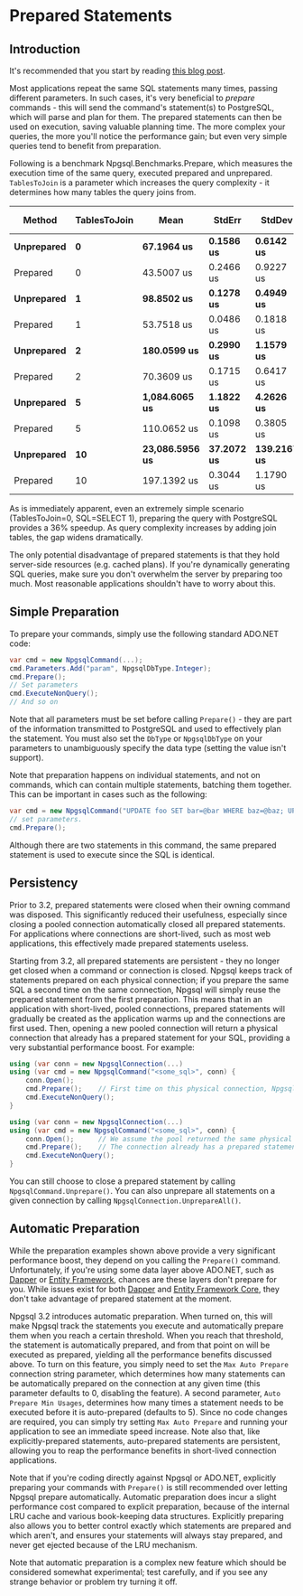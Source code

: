 # Prepared Statements

## Introduction

It's recommended that you start by reading [this blog post](http://www.roji.org/prepared-statements-in-npgsql-3-2).

Most applications repeat the same SQL statements many times, passing different parameters. In such cases, it's very beneficial to *prepare* commands - this will send the command's statement(s) to PostgreSQL, which will parse and plan for them. The prepared statements can then be used on execution, saving valuable planning time. The more complex your queries, the more you'll notice the performance gain; but even very simple queries tend to benefit from preparation.

Following is a benchmark Npgsql.Benchmarks.Prepare, which measures the execution time of the same query, executed prepared and unprepared. `TablesToJoin` is a parameter which increases the query complexity - it determines how many tables the query joins from.

|        Method | TablesToJoin |           Mean |     StdErr |      StdDev |     Op/s | Scaled | Scaled-StdDev | Allocated |
| ------------- |------------- |--------------- |----------- |------------ |--------- |------- |-------------- |---------- |
|    **Unprepared** |            **0** |     **67.1964 us** |  **0.1586 us** |   **0.6142 us** | **14881.75** |   **1.00** |          **0.00** |    **1.9 kB** |
|      Prepared |            0 |     43.5007 us |  0.2466 us |   0.9227 us | 22988.13 |   0.65 |          0.01 |     305 B |
|    **Unprepared** |            **1** |     **98.8502 us** |  **0.1278 us** |   **0.4949 us** | **10116.32** |   **1.00** |          **0.00** |   **1.93 kB** |
|      Prepared |            1 |     53.7518 us |  0.0486 us |   0.1818 us | 18604.04 |   0.54 |          0.00 |     306 B |
|    **Unprepared** |            **2** |    **180.0599 us** |  **0.2990 us** |   **1.1579 us** |  **5553.71** |   **1.00** |          **0.00** |   **2.06 kB** |
|      Prepared |            2 |     70.3609 us |  0.1715 us |   0.6417 us | 14212.44 |   0.39 |          0.00 |     306 B |
|    **Unprepared** |            **5** |  **1,084.6065 us** |  **1.1822 us** |   **4.2626 us** |   **921.99** |   **1.00** |          **0.00** |   **2.37 kB** |
|      Prepared |            5 |    110.0652 us |  0.1098 us |   0.3805 us |  9085.52 |   0.10 |          0.00 |     308 B |
|    **Unprepared** |           **10** | **23,086.5956 us** | **37.2072 us** | **139.2167 us** |    **43.32** |   **1.00** |          **0.00** |   **3.11 kB** |
|      Prepared |           10 |    197.1392 us |  0.3044 us |   1.1790 us |  5072.56 |   0.01 |          0.00 |     308 B |

As is immediately apparent, even an extremely simple scenario (TablesToJoin=0, SQL=SELECT 1), preparing the query with PostgreSQL provides a 36% speedup. As query complexity increases by adding join tables, the gap widens dramatically.

The only potential disadvantage of prepared statements is that they hold server-side resources (e.g. cached plans). If you're dynamically generating SQL queries, make sure you don't overwhelm the server by preparing too much. Most reasonable applications shouldn't have to worry about this.

## Simple Preparation
     
To prepare your commands, simply use the following standard ADO.NET code:

```c#
var cmd = new NpgsqlCommand(...);
cmd.Parameters.Add("param", NpgsqlDbType.Integer);
cmd.Prepare();
// Set parameters
cmd.ExecuteNonQuery();
// And so on
```

Note that all parameters must be set before calling `Prepare()` - they are part of the information transmitted to PostgreSQL and used to effectively plan the statement. You must also set the `DbType` or `NpgsqlDbType` on your parameters to unambiguously specify the data type (setting the value isn't support).

Note that preparation happens on individual statements, and not on commands, which can contain multiple statements, batching them together. This can be important in cases such as the following:

```c#
var cmd = new NpgsqlCommand("UPDATE foo SET bar=@bar WHERE baz=@baz; UPDATE foo SET bar=@bar WHERE baz=@baz");
// set parameters.
cmd.Prepare();
```

Although there are two statements in this command, the same prepared statement is used to execute since the SQL is identical.

## Persistency

Prior to 3.2, prepared statements were closed when their owning command was disposed. This significantly reduced their usefulness, especially since closing a pooled connection automatically closed all prepared statements. For applications where connections are short-lived, such as most web applications, this effectively made prepared statements useless.

Starting from 3.2, all prepared statements are persistent - they no longer get closed when a command or connection is closed. Npgsql keeps track of statements prepared on each physical connection; if you prepare the same SQL a second time on the same connection, Npgsql will simply reuse the prepared statement from the first preparation. This means that in an application with short-lived, pooled connections, prepared statements will gradually be created as the application warms up and the connections are first used. Then, opening a new pooled connection will return a physical connection that already has a prepared statement for your SQL, providing a very substantial performance boost. For example:

```c#
using (var conn = new NpgsqlConnection(...)
using (var cmd = new NpgsqlCommand("<some_sql>", conn) {
    conn.Open();
    cmd.Prepare();    // First time on this physical connection, Npgsql prepares with PostgreSQL
    cmd.ExecuteNonQuery();
}

using (var conn = new NpgsqlConnection(...)
using (var cmd = new NpgsqlCommand("<some_sql>", conn) {
    conn.Open();      // We assume the pool returned the same physical connection used above
    cmd.Prepare();    // The connection already has a prepared statement for <some_sql>, this doesn't need to do anything
    cmd.ExecuteNonQuery();
}
```

You can still choose to close a prepared statement by calling `NpgsqlCommand.Unprepare()`. You can also unprepare all statements on a given connection by calling `NpgsqlConnection.UnprepareAll()`.

## Automatic Preparation

While the preparation examples shown above provide a very significant performance boost, they depend on you calling the `Prepare()` command. Unfortunately, if you're using some data layer above ADO.NET, such as [Dapper](https://github.com/StackExchange/dapper-dot-net) or [Entity Framework](https://docs.microsoft.com/en-us/ef/), chances are these layers don't prepare for you. While issues exist for both [Dapper](https://github.com/StackExchange/dapper-dot-net/issues/474) and [Entity Framework Core](https://github.com/aspnet/EntityFramework/issues/5459), they don't take advantage of prepared statement at the moment.

Npgsql 3.2 introduces automatic preparation. When turned on, this will make Npgsql track the statements you execute and automatically prepare them when you reach a certain threshold. When you reach that threshold, the statement is automatically prepared, and from that point on will be executed as prepared, yielding all the performance benefits discussed above. To turn on this feature, you simply need to set the `Max Auto Prepare` connection string parameter, which determines how many statements can be automatically prepared on the connection at any given time (this parameter defaults to 0, disabling the feature). A second parameter, `Auto Prepare Min Usages`, determines how many times a statement needs to be executed before it is auto-prepared (defaults to 5). Since no code changes are required, you can simply try setting `Max Auto Prepare` and running your application to see an immediate speed increase. Note also that, like explicitly-prepared statements, auto-prepared statements are persistent, allowing you to reap the performance benefits in short-lived connection applications.

Note that if you're coding directly against Npgsql or ADO.NET, explicitly preparing your commands with `Prepare()` is still recommended over letting Npgsql prepare automatically. Automatic preparation does incur a slight performance cost compared to explicit preparation, because of the internal LRU cache and various book-keeping data structures. Explicitly preparing also allows you to better control exactly which statements are prepared and which aren't, and ensures your statements will always stay prepared, and never get ejected because of the LRU mechanism.

Note that automatic preparation is a complex new feature which should be considered somewhat experimental; test carefully, and if you see any strange behavior or problem try turning it off.
